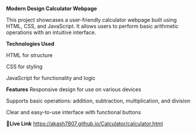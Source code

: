 **Modern Design Calculator Webpage**

This project showcases a user-friendly calculator webpage built using HTML, CSS, and JavaScript. It allows users to perform basic arithmetic operations with an intuitive interface.

**Technologies Used**

HTML for structure

CSS for styling

JavaScript for functionality and logic

**Features**
Responsive design for use on various devices

Supports basic operations: addition, subtraction, multiplication, and division

Clear and easy-to-use interface with functional buttons

🔗**Live Link**  https://akash7807.github.io/Calculator/calculator.html
